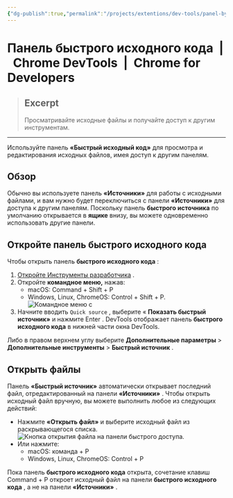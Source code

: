 ```yaml
---
{"dg-publish":true,"permalink":"/projects/extentions/dev-tools/panel-bystrogo-ishodnogo-koda-chrome-dev-tools-chrome-for-developers/"}
---
```



# Панель быстрого исходного кода  |  Chrome DevTools  |  Chrome for Developers

> ## Excerpt
> Просматривайте исходные файлы и получайте доступ к другим инструментам.

---
Используйте панель **«Быстрый исходный код»** для просмотра и редактирования исходных файлов, имея доступ к другим панелям.

## Обзор

Обычно вы используете панель **«Источники»** для работы с исходными файлами, и вам нужно будет переключиться с панели **«Источники»** для доступа к другим панелям. Поскольку панель **быстрого источника** по умолчанию открывается в **ящике** внизу, вы можете одновременно использовать другие панели.

## Откройте панель быстрого исходного кода

Чтобы открыть панель **быстрого исходного кода** :

1.  [Откройте Инструменты разработчика](https://developer.chrome.com/docs/devtools/open?hl=ru) .
2.  Откройте **командное меню,** нажав:
    -   macOS: Command + Shift + P
    -   Windows, Linux, ChromeOS: Control + Shift + P. ![Командное меню с](https://developer.chrome.com/static/docs/devtools/quick-source/image/command-menu-quick-source.png?hl=ru)
3.  Начните вводить `Quick source` , выберите « **Показать быстрый источник»** и нажмите Enter . DevTools отображает панель **быстрого исходного кода** в нижней части окна DevTools.

Либо в правом верхнем углу выберите **Дополнительные параметры** > **Дополнительные инструменты** > **Быстрый источник** .

## Открыть файлы

Панель **«Быстрый источник»** автоматически открывает последний файл, отредактированный на панели **«Источники»** . Чтобы открыть исходный файл вручную, вы можете выполнить любое из следующих действий:

-   Нажмите **«Открыть файл»** и выберите исходный файл из раскрывающегося списка. ![Кнопка открытия файла на панели быстрого доступа.](https://developer.chrome.com/static/docs/devtools/quick-source/image/qs-open-file-link.png?hl=ru)
-   Или нажмите:
    -   macOS: команда + P
    -   Windows, Linux, ChromeOS: Control + P

Пока панель **быстрого исходного кода** открыта, сочетание клавиш Command + P откроет исходный файл на панели **быстрого исходного кода** , а не на панели **«Источники»** .
